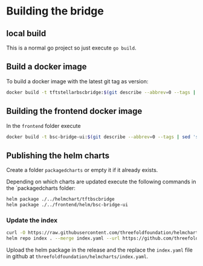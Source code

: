 # Building the bridge

## local build

This is a normal go project so just execute `go build`.

## Build a docker image

To build a docker image with the latest git tag as version:

```sh
docker build -t tftstellarbscbridge:$(git describe --abbrev=0 --tags | sed 's/^v//')  .
```

## Building the frontend docker image

In the `frontend` folder execute

```sh
docker build -t bsc-bridge-ui:$(git describe --abbrev=0 --tags | sed 's/^v//') . --no-cache
```

## Publishing the helm charts

Create a folder `packagedcharts` or empty it if it already exists.

Depending on which charts are updated execute the following commands in the `packagedcharts folder:

```sh
helm package ./../helmchart/tftbscbridge
helm package ./../frontend/helm/bsc-bridge-ui
```

### Update the index

```sh
curl -O https://raw.githubusercontent.com/threefoldfoundation/helmcharts/main/index.yaml
helm repo index . --merge index.yaml --url https://github.com/threefoldfoundation/tft/releases/download/$(git describe --abbrev=0 --tags)
```

Upload the helm package in the release and the replace the `index.yaml` file in github at `threefoldfoundation/helmcharts/index.yaml`.
